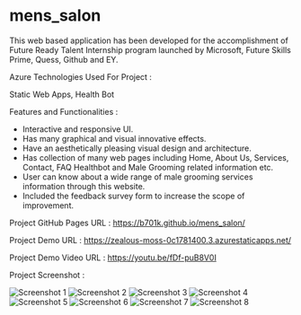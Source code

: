 # mens_salon

This web based application has been developed for the accomplishment of Future Ready Talent Internship program launched by Microsoft, Future Skills Prime, Quess, Github and EY.


Azure Technologies Used For Project :

Static Web Apps,
Health Bot


Features and Functionalities :

- Interactive and responsive UI.
- Has many graphical and visual innovative effects.
- Have an aesthetically pleasing visual design and architecture.
- Has collection of many web pages including Home, About Us, Services, Contact, FAQ Healthbot and Male Grooming related information etc.
- User can know about a wide range of male grooming services information through this website.
- Included the feedback survey form to increase the scope of improvement.


Project GitHub Pages URL : https://b701k.github.io/mens_salon/

Project Demo URL : https://zealous-moss-0c1781400.3.azurestaticapps.net/

Project Demo Video URL : https://youtu.be/fDf-puB8V0I


Project Screenshot : 

![Screenshot 1](https://github.com/b701k/mens_salon/assets/132773677/3eadb70e-32be-412c-a432-e7842a1e8f0c)
![Screenshot 2](https://github.com/b701k/mens_salon/assets/132773677/8170e39a-b811-4226-90e6-b4d80415fba5)
![Screenshot 3](https://github.com/b701k/mens_salon/assets/132773677/254d0c9f-c878-4c81-9e5d-07db302129ef)
![Screenshot 4](https://github.com/b701k/mens_salon/assets/132773677/5db620e1-13c5-4f9b-976c-aecbc2e8c104)
![Screenshot 5](https://github.com/b701k/mens_salon/assets/132773677/63b844df-7096-4743-a466-5de858041df7)
![Screenshot 6](https://github.com/b701k/mens_salon/assets/132773677/e58695c6-566e-4ba6-ae4a-9b90828ff19b)
![Screenshot 7](https://github.com/b701k/mens_salon/assets/132773677/3f167446-2cb3-4087-825f-69842a22dd1c)
![Screenshot 8](https://github.com/b701k/mens_salon/assets/132773677/a3ead4bb-f336-4708-9816-c2181e2a14bd)









